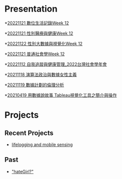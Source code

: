 # Presentation
*[20221121 數位生活記錄Week 12](https://docs.google.com/presentation/d/e/2PACX-1vQdCOVDLAwBrb9FAMIMIW03bCn6hmtjDMcO-AoIyruM_ytxbhUPp42KtxyG7muxaMB-xRNOLULy-5pB/pub?start=false&loop=false&delayms=3000)

*[20221121 性別醫療與健康Week 12](https://docs.google.com/presentation/d/e/2PACX-1vSHW7Zl1pQeyeRpqfn4MB1N7ZTs5PuOV11a_U6sTPMJ_vHwXedgc1HOT4obZLBdl8twF6cANT4AgFX8/pub?start=false&loop=false&delayms=3000)

*[20221122 性別大數據與視覺化Week 12]()

*[20221121 普通社會學Week 12](https://docs.google.com/presentation/d/e/2PACX-1vTB904xAYJWItcNWMC1ANTxWspmybhfJtNjTMThMEMnBVugQ-K6LvvIrmvu2LUeUZZETtgdaE82enr2/pub?start=false&loop=false&delayms=3000)

*[20221112 自我追蹤與健康管理_2022台灣社會學年會]()

*[20211118 演算法政治與數據女性主義]()

*[20211119 數據計劃的倫理分析]()

*[20210419 用數據說故事 Tableau視覺化工具之簡介與操作]()


# Projects

## Recent Projects
* [lifelogging and mobile sensing]()

## Past
* ["hateGirl?"]()

